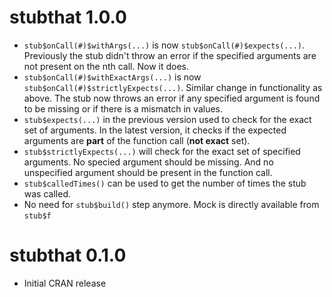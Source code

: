 # stubthat 1.0.0
- `stub$onCall(#)$withArgs(...)` is now `stub$onCall(#)$expects(...)`. Previously the stub didn't throw an error if the specified arguments are not present on the nth call. Now it does.
- `stub$onCall(#)$withExactArgs(...)` is now `stub$onCall(#)$strictlyExpects(...)`. Similar change in functionality as above. The stub now throws an error if any specified argument is found to be missing or if there is a mismatch in values.
- `stub$expects(...)` in the previous version used to check for the exact set of arguments. In the latest version, it checks if the expected arguments are **part** of the function call (**not exact** set).
- `stub$strictlyExpects(...)` will check for the exact set of specified arguments. No specied argument should be missing. And no unspecified argument should be present in the function call.
- `stub$calledTimes()` can be used to get the number of times the stub was called.
- No need for `stub$build()` step anymore. Mock is directly available from `stub$f`

# stubthat 0.1.0
- Initial CRAN release
